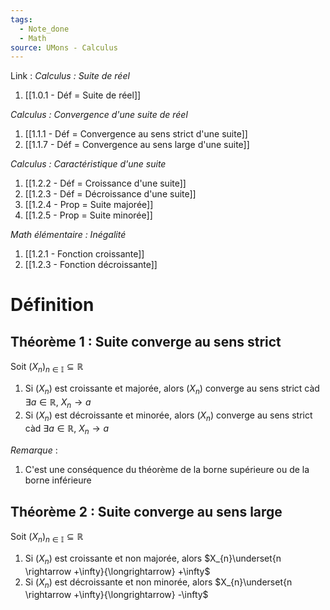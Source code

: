 ```yaml
---
tags:
  - Note_done
  - Math
source: UMons - Calculus
---
```


Link :
_Calculus : Suite de réel_
1. [[1.0.1 - Déf = Suite de réel]]

_Calculus : Convergence d'une suite de réel_
1. [[1.1.1 - Déf = Convergence au sens strict d'une suite]]
2. [[1.1.7 - Déf = Convergence au sens large d'une suite]]

_Calculus : Caractéristique d'une suite_
1. [[1.2.2 - Déf = Croissance d'une suite]]
2. [[1.2.3 - Déf = Décroissance d'une suite]]
3. [[1.2.4 - Prop = Suite majorée]]
4. [[1.2.5 - Prop = Suite minorée]]

_Math élémentaire : Inégalité_
1. [[1.2.1 - Fonction croissante]]
2. [[1.2.3 - Fonction décroissante]]

# Définition
## Théorème 1 : Suite converge au sens strict
Soit $(X_n)_{n \in \mathbb{I}} \subseteq \mathbb{R}$
1. Si $(X_n)$ est croissante et majorée, alors $(X_n)$ converge au sens strict càd $\exists a \in \mathbb{R},\ X_n \longrightarrow a$
2. Si $(X_n)$ est décroissante et minorée, alors $(X_n)$ converge au sens strict càd $\exists a \in \mathbb{R},\ X_n \longrightarrow a$

_Remarque_ :
1. C'est une conséquence du théorème de la borne supérieure ou de la borne inférieure

## Théorème 2 : Suite converge au sens large
Soit $(X_n)_{n \in \mathbb{I}} \subseteq \mathbb{R}$ 
1. Si $(X_n)$ est croissante et non majorée, alors $X_{n}\underset{n \rightarrow  +\infty}{\longrightarrow} +\infty$ 
2. Si $(X_n)$ est décroissante et non minorée, alors $X_{n}\underset{n \rightarrow  +\infty}{\longrightarrow} -\infty$ 